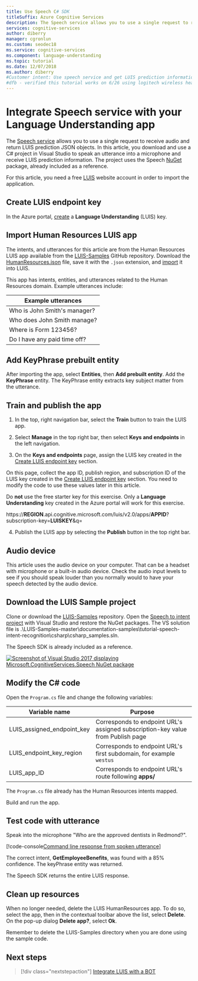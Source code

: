 ```yaml
---
title: Use Speech C# SDK
titleSuffix: Azure Cognitive Services
description: The Speech service allows you to use a single request to receive audio and return LUIS prediction JSON objects. In this article, you download and use a C# project in Visual Studio to speak an utterance into a microphone and receive LUIS prediction information. 
services: cognitive-services
author: diberry
manager: cgronlun
ms.custom: seodec18
ms.service: cognitive-services
ms.component: language-understanding
ms.topic: tutorial
ms.date: 12/07/2018
ms.author: diberry
#Customer intent: Use speech service and get LUIS prediction information -- without calling LUIS directly.
#dfb - verified this tutorial works on 6/26 using logitech wireless headset
---
```


# Integrate Speech service with your Language Understanding app
The [Speech service](https://docs.microsoft.com/azure/cognitive-services/Speech-Service/) allows you to use a single request to receive audio and return LUIS prediction JSON objects. In this article, you download and use a C# project in Visual Studio to speak an utterance into a microphone and receive LUIS prediction information. The project uses the Speech [NuGet](https://www.nuget.org/packages/Microsoft.CognitiveServices.Speech/) package, already included as a reference. 

For this article, you need a free [LUIS][LUIS] website account in order to import the application.

## Create LUIS endpoint key
In the Azure portal, [create](luis-how-to-azure-subscription.md#create-luis-endpoint-key) a **Language Understanding** (LUIS) key. 

## Import Human Resources LUIS app
The intents, and utterances for this article are from the Human Resources LUIS app available from the [LUIS-Samples](https://github.com/Microsoft/LUIS-Samples) GitHub repository. Download the [HumanResources.json](https://github.com/Microsoft/LUIS-Samples/blob/master/documentation-samples/tutorials/HumanResources.json) file, save it with the `.json` extension, and [import](luis-how-to-start-new-app.md#import-new-app) it into LUIS. 

This app has intents, entities, and utterances related to the Human Resources domain. Example utterances include:

|Example utterances|
|--|
|Who is John Smith's manager?|
|Who does John Smith manage?|
|Where is Form 123456?|
|Do I have any paid time off?|


## Add KeyPhrase prebuilt entity
After importing the app, select **Entities**, then **Add prebuilt entity**. Add the **KeyPhrase** entity. The KeyPhrase entity extracts key subject matter from the utterance.

## Train and publish the app
1. In the top, right navigation bar, select the **Train** button to train the LUIS app.

2. Select **Manage** in the top right bar, then select **Keys and endpoints** in the left navigation. 

3. On the **Keys and endpoints** page, assign the LUIS key created in the [Create LUIS endpoint key](#create-luis-endpoint-key) section.

  On this page, collect the app ID, publish region, and subscription ID of the LUIS key created in the  [Create LUIS endpoint key](#create-luis-endpoint-key) section. You need to modify the code to use these values later in this article. 
  
  Do **not** use the free starter key for this exercise. Only a **Language Understanding** key created in the Azure portal will work for this exercise. 

  https://**REGION**.api.cognitive.microsoft.com/luis/v2.0/apps/**APPID**?subscription-key=**LUISKEY**&q=


4. Publish the LUIS app by selecting the **Publish** button in the top right bar. 

## Audio device
This article uses the audio device on your computer. That can be a headset with microphone or a built-in audio device. Check the audio input levels to see if you should speak louder than you normally would to have your speech detected by the audio device. 

## Download the LUIS Sample project
 Clone or download the [LUIS-Samples](https://github.com/Microsoft/LUIS-Samples) repository. Open the [Speech to intent project](https://github.com/Microsoft/LUIS-Samples/tree/master/documentation-samples/tutorial-speech-intent-recognition) with Visual Studio and restore the NuGet packages. The VS solution file is .\LUIS-Samples-master\documentation-samples\tutorial-speech-intent-recognition\csharp\csharp_samples.sln.

The Speech SDK is already included as a reference. 

[![Screenshot of Visual Studio 2017 displaying Microsoft.CognitiveServices.Speech NuGet package](./media/luis-tutorial-speech-to-intent/nuget-package.png "Screenshot of Visual Studio 2017 displaying Microsoft.CognitiveServices.Speech NuGet package")](./media/luis-tutorial-speech-to-intent/nuget-package.png#lightbox)

## Modify the C# code
Open the `Program.cs` file and change the following variables:

|Variable name|Purpose|
|--|--|
|LUIS_assigned_endpoint_key|Corresponds to endpoint URL's assigned subscription-key value from Publish page|
|LUIS_endpoint_key_region|Corresponds to endpoint URL's first subdomain, for example `westus`|
|LUIS_app_ID|Corresponds to endpoint URL's route following **apps/**|

The `Program.cs` file already has the Human Resources intents mapped.

Build and run the app. 

## Test code with utterance
Speak into the microphone "Who are the approved dentists in Redmond?".

[!code-console[Command line response from spoken utterance](~/samples-luis/documentation-samples/tutorial-speech-intent-recognition/console-output.txt "Command line response from spoken utterance")]

The correct intent, **GetEmployeeBenefits**, was found with a 85% confidence. The keyPhrase entity was returned. 

The Speech SDK returns the entire LUIS response. 

## Clean up resources
When no longer needed, delete the LUIS HumanResources app. To do so, select the app, then in the contextual toolbar above the list, select **Delete**. On the pop-up dialog **Delete app?**, select **Ok**.

Remember to delete the LUIS-Samples directory when you are done using the sample code.

## Next steps

> [!div class="nextstepaction"]
> [Integrate LUIS with a BOT](luis-csharp-tutorial-build-bot-framework-sample.md)

[LUIS]: https://docs.microsoft.com/azure/cognitive-services/luis/luis-reference-regions#luis-website